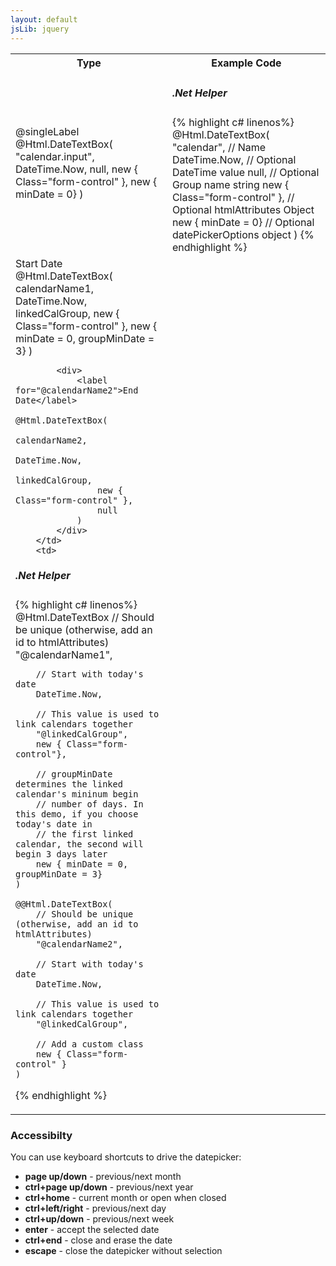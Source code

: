 ```yaml
---
layout: default
jsLib: jquery
---
```


<table class="reporttable">
	<tr>
		<th>Type</th>
		<th>Example Code</th>
	</tr>
	<tr>
		<td>
			<label for="calendar.input">@singleLabel</label>
			@Html.DateTextBox(
				"calendar.input", 
				DateTime.Now, 
				null, 
				new { Class="form-control" },
				new { minDate = 0}
			)
		</td>
		<td>
<h5>.Net Helper</h5>
{% highlight c# linenos%}
	@Html.DateTextBox(
		"calendar",                   // Name
		DateTime.Now,                 // Optional DateTime value
		null,                         // Optional Group name string 
		new { Class="form-control" }, // Optional htmlAttributes Object
		new { minDate = 0}            // Optional datePickerOptions object
	)
{% endhighlight %}
		</td>
	</tr>
	<tr>
		<td>
			<div>
				<label for="@calendarName1">Start Date</label>
				@Html.DateTextBox(
					calendarName1, 
					DateTime.Now, 
					linkedCalGroup, 
					new { Class="form-control" },
					new { minDate = 0, groupMinDate = 3}
				)
			</div>

			<div>
				<label for="@calendarName2">End Date</label>
				@Html.DateTextBox(
					calendarName2, 
					DateTime.Now, 
					linkedCalGroup, 
					new { Class="form-control" },
					null
				)
			</div>
		</td>
		<td>
<h5>.Net Helper</h5>
{% highlight c# linenos%}
	@Html.DateTextBox
		// Should be unique (otherwise, add an id to htmlAttributes)
		"@calendarName1",		
		
		// Start with today's date				
		DateTime.Now,
		
		// This value is used to link calendars together				
		"@linkedCalGroup",						
		new { Class="form-control"},
		
		// groupMinDate determines the linked calendar's mininum begin
		// number of days. In this demo, if you choose today's date in 	
		// the first linked calendar, the second will begin 3 days later		
		new { minDate = 0, groupMinDate = 3}	
	)											
											
	@@Html.DateTextBox(
		// Should be unique (otherwise, add an id to htmlAttributes)
		"@calendarName2",		
		
		// Start with today's date					
		DateTime.Now, 
		
		// This value is used to link calendars together
		"@linkedCalGroup",
		
		// Add a custom class						
		new { Class="form-control" }
	)
{% endhighlight %}
		</td>
	</tr>
</table>

### Accessibilty ###

You can use keyboard shortcuts to drive the datepicker:

* **page up/down** - previous/next month
* **ctrl+page up/down** - previous/next year
* **ctrl+home** - current month or open when closed
* **ctrl+left/right** - previous/next day
* **ctrl+up/down** - previous/next week
* **enter** - accept the selected date
* **ctrl+end** - close and erase the date
* **escape** - close the datepicker without selection
